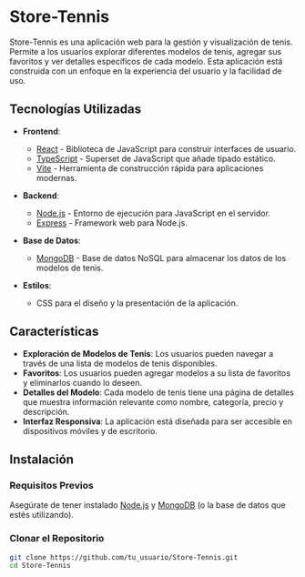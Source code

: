 # Store-Tennis

Store-Tennis es una aplicación web para la gestión y visualización de tenis. Permite a los usuarios explorar diferentes modelos de tenis, agregar sus favoritos y ver detalles específicos de cada modelo. Esta aplicación está construida con un enfoque en la experiencia del usuario y la facilidad de uso.

## Tecnologías Utilizadas

- **Frontend**: 
  - [React](https://reactjs.org/) - Biblioteca de JavaScript para construir interfaces de usuario.
  - [TypeScript](https://www.typescriptlang.org/) - Superset de JavaScript que añade tipado estático.
  - [Vite](https://vitejs.dev/) - Herramienta de construcción rápida para aplicaciones modernas.
  
- **Backend**: 
  - [Node.js](https://nodejs.org/) - Entorno de ejecución para JavaScript en el servidor.
  - [Express](https://expressjs.com/) - Framework web para Node.js.
  
- **Base de Datos**: 
  - [MongoDB](https://www.mongodb.com/) - Base de datos NoSQL para almacenar los datos de los modelos de tenis.

- **Estilos**: 
  - CSS para el diseño y la presentación de la aplicación.

## Características

- **Exploración de Modelos de Tenis**: Los usuarios pueden navegar a través de una lista de modelos de tenis disponibles.
- **Favoritos**: Los usuarios pueden agregar modelos a su lista de favoritos y eliminarlos cuando lo deseen.
- **Detalles del Modelo**: Cada modelo de tenis tiene una página de detalles que muestra información relevante como nombre, categoría, precio y descripción.
- **Interfaz Responsiva**: La aplicación está diseñada para ser accesible en dispositivos móviles y de escritorio.

## Instalación

### Requisitos Previos

Asegúrate de tener instalado [Node.js](https://nodejs.org/) y [MongoDB](https://www.mongodb.com/) (o la base de datos que estés utilizando).

### Clonar el Repositorio

```bash
git clone https://github.com/tu_usuario/Store-Tennis.git
cd Store-Tennis

